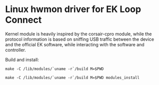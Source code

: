 # Linux hwmon driver for EK Loop Connect

Kernel module is heavily inspired by the corsair-cpro module, while the protocol
information is based on sniffing USB traffic between the device and the official
EK software, while interacting with the software and controller.


Build and install:

```
make -C /lib/modules/`uname -r`/build M=$PWD

make -C /lib/modules/`uname -r`/build M=$PWD modules_install
```
